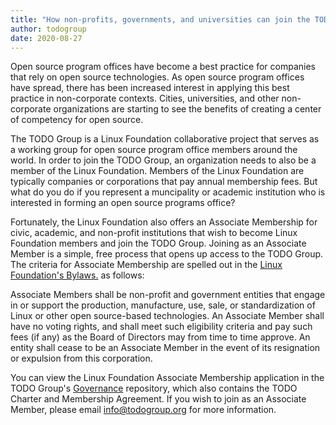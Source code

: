 ```yaml
---
title: "How non-profits, governments, and universities can join the TODO Group"
author: todogroup
date: 2020-08-27
---
```


Open source program offices have become a best practice for companies that rely on open source technologies. As open source program offices have spread, there has been increased interest in applying this best practice in non-corporate contexts. Cities, universities, and other non-corporate organizations are starting to see the benefits of creating a center of competency for open source.

The TODO Group is a Linux Foundation collaborative project that serves as a working group for open source program office members around the world. In order to join the TODO Group, an organization needs to also be a member of the Linux Foundation. Members of the Linux Foundation are typically companies or corporations that pay annual membership fees. But what do you do if you represent a muncipality or academic institution who is interested in forming an open source programs office? 

Fortunately, the Linux Foundation also offers an Associate Membership for civic, academic, and non-profit institutions that wish to become Linux Foundation members and join the TODO Group. Joining as an Associate Member is a simple, free process that opens up access to the TODO Group. The criteria for Associate Membership are spelled out in the [Linux Foundation's Bylaws.](https://www.linuxfoundation.org/bylaws/) as follows:

Associate Members shall be non-profit and government entities that engage in or support the production, manufacture, use, sale, or standardization of Linux or other open source-based technologies. An Associate Member shall have no voting rights, and shall meet such eligibility criteria and pay such fees (if any) as the Board of Directors may from time to time approve. An entity shall cease to be an Associate Member in the event of its resignation or expulsion from this corporation.

You can view the Linux Foundation Associate Membership application in the TODO Group's [Governance](https://github.com/todogroup/governance) repository, which also contains the TODO Charter and Membership Agreement. If you wish to join as an Associate Member, please email info@todogroup.org for more information.
